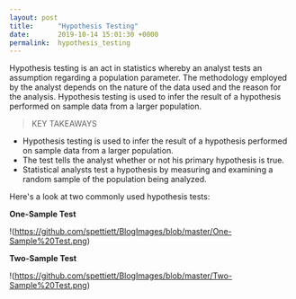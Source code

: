 ```yaml
---
layout: post
title:      "Hypothesis Testing"
date:       2019-10-14 15:01:30 +0000
permalink:  hypothesis_testing
---
```



Hypothesis testing is an act in statistics whereby an analyst tests an assumption regarding a population parameter. The methodology employed by the analyst depends on the nature of the data used and the reason for the analysis. Hypothesis testing is used to infer the result of a hypothesis performed on sample data from a larger population. 


> KEY TAKEAWAYS
* Hypothesis testing is used to infer the result of a hypothesis performed on sample data from a larger population.
* The test tells the analyst whether or not his primary hypothesis is true.
* Statistical analysts test a hypothesis by measuring and examining a random sample of the population being analyzed.

Here's a look at two commonly used hypothesis tests:

**One-Sample Test**

!(https://github.com/spettiett/BlogImages/blob/master/One-Sample%20Test.png)





**Two-Sample Test**

!(https://github.com/spettiett/BlogImages/blob/master/Two-Sample%20Test.png)
